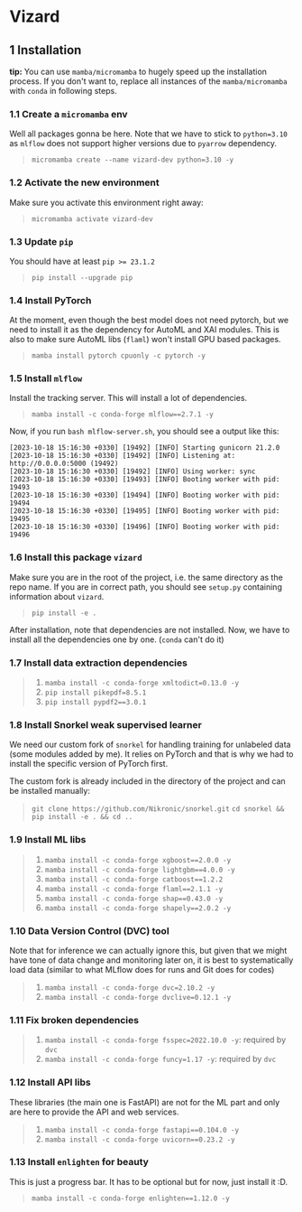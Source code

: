 # Vizard

## 1 Installation

**tip:** You can use `mamba/micromamba` to hugely speed up the installation process. If you don't want to, replace all instances of the `mamba/micromamba` with `conda` in following steps.

### 1.1 Create a `micromamba` env

Well all packages gonna be here. Note that we have to stick to `python=3.10` as `mlflow` does not support higher versions due to `pyarrow` dependency.
>`micromamba create --name vizard-dev python=3.10 -y`

### 1.2 Activate the new environment

Make sure you activate this environment right away:
>`micromamba activate vizard-dev`

### 1.3 Update `pip`

You should have at least `pip >= 23.1.2`
>`pip install --upgrade pip`

### 1.4 Install PyTorch

At the moment, even though the best model does not need pytorch, but we need to install it as the dependency for AutoML and XAI modules. This is also to make sure AutoML libs (`flaml`) won't install GPU based packages.
>`mamba install pytorch cpuonly -c pytorch -y`

### 1.5 Install `mlflow`

Install the tracking server. This will install a lot of dependencies.
>`mamba install -c conda-forge mlflow==2.7.1 -y`

Now, if you run `bash mlflow-server.sh`, you should see a output like this:

```shell
[2023-10-18 15:16:30 +0330] [19492] [INFO] Starting gunicorn 21.2.0
[2023-10-18 15:16:30 +0330] [19492] [INFO] Listening at: http://0.0.0.0:5000 (19492)
[2023-10-18 15:16:30 +0330] [19492] [INFO] Using worker: sync
[2023-10-18 15:16:30 +0330] [19493] [INFO] Booting worker with pid: 19493
[2023-10-18 15:16:30 +0330] [19494] [INFO] Booting worker with pid: 19494
[2023-10-18 15:16:30 +0330] [19495] [INFO] Booting worker with pid: 19495
[2023-10-18 15:16:30 +0330] [19496] [INFO] Booting worker with pid: 19496
```

### 1.6 Install this package `vizard`

Make sure you are in the root of the project, i.e. the same directory as the repo name. If you are in correct path, you should see `setup.py` containing information about `vizard`.
>`pip install -e .`

After installation, note that dependencies are not installed. Now, we have to install all the dependencies one by one. (`conda` can't do it)

### 1.7 Install data extraction dependencies

>1. `mamba install -c conda-forge xmltodict=0.13.0 -y`
>2. `pip install pikepdf=8.5.1`
>3. `pip install pypdf2==3.0.1`

### 1.8 Install Snorkel weak supervised learner

We need our custom fork of `snorkel` for handling training for unlabeled data (some modules added by me). It relies on PyTorch and that is why we had to install the specific version of PyTorch first.

The custom fork is already included in the directory of the project and can be installed manually:
>`git clone https://github.com/Nikronic/snorkel.git`
>`cd snorkel && pip install -e . && cd ..`

### 1.9 Install ML libs

>1. `mamba install -c conda-forge xgboost==2.0.0 -y`
>2. `mamba install -c conda-forge lightgbm==4.0.0 -y`
>3. `mamba install -c conda-forge catboost==1.2.2`
>4. `mamba install -c conda-forge flaml==2.1.1 -y`
>5. `mamba install -c conda-forge shap==0.43.0 -y`
>6. `mamba install -c conda-forge shapely==2.0.2 -y`

### 1.10 Data Version Control (DVC) tool

Note that for inference we can actually ignore this, but given that we might have tone of data change and monitoring later on, it is best to systematically load data (similar to what MLflow does for runs and Git does for codes)

>1. `mamba install -c conda-forge dvc=2.10.2 -y`
>2. `mamba install -c conda-forge dvclive=0.12.1 -y`

### 1.11 Fix broken dependencies

>1. `mamba install -c conda-forge fsspec=2022.10.0 -y`: required by `dvc`
>2. `mamba install -c conda-forge funcy=1.17 -y`: required by `dvc`

### 1.12 Install API libs

These libraries (the main one is FastAPI) are not for the ML part and only are here to provide the API and web services.

>1. `mamba install -c conda-forge fastapi==0.104.0 -y`
>2. `mamba install -c conda-forge uvicorn==0.23.2 -y`

### 1.13 Install `enlighten` for beauty

This is just a progress bar. It has to be optional but for now, just install it :D.
>`mamba install -c conda-forge enlighten==1.12.0 -y`
